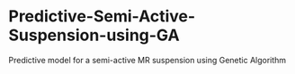 # Predictive-Semi-Active-Suspension-using-GA
Predictive model for a semi-active MR suspension using Genetic Algorithm
